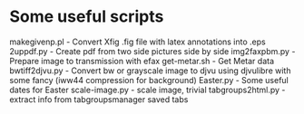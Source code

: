 # Some useful scripts
makegivenp.pl - Convert Xfig .fig file with latex annotations into .eps
2uppdf.py - Create pdf from two side pictures side by side
img2faxpbm.py - Prepare image to transmission with efax
get-metar.sh - Get Metar data
bwtiff2djvu.py - Convert bw or grayscale image to djvu using djvulibre with some fancy (iww44 compression for background)
Easter.py - Some useful dates for Easter
scale-image.py - scale image, trivial
tabgroups2html.py - extract info from tabgroupsmanager saved tabs 

